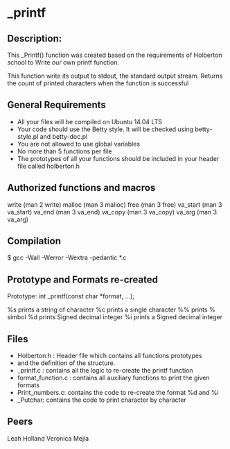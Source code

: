 # _printf

## Description:

This _Printf() function was created based on the requirements of
Holberton school to Write our own printf function.

This function write its output to stdout, the standard output stream.
Returns the count of printed characters when the function is successful


## General Requirements

- All your files will be compiled on Ubuntu 14.04 LTS
- Your code should use the Betty style. It will be checked using betty-style.pl
and betty-doc.pl
- You are not allowed to use global variables
- No more than 5 functions per file
- The prototypes of all your functions should be included in your header file
called holberton.h

## Authorized functions and macros
write (man 2 write)
malloc (man 3 malloc)
free (man 3 free)
va_start (man 3 va_start)
va_end (man 3 va_end)
va_copy (man 3 va_copy)
va_arg (man 3 va_arg)

## Compilation

$ gcc -Wall -Werror -Wextra -pedantic *.c


##  Prototype and Formats re-created

Prototype: int _printf(const char *format, ...);

%s  prints a string of character
%c prints a single character
%% prints % simbol
%d prints Signed decimal integer
%i prints a Signed decimal integer

## Files

- Holberton.h : Header file which contains all functions prototypes
- and the definition of the structure.
- _printf.c : contains all the logic  to re-create the printf function
- format_function.c : contains all auxiliary functions to print the given formats
- Print_numbers.c: contains the code to re-create  the format %d and %i
- _Putchar: contains the code to print character by character

## Peers
Leah Holland
Veronica Mejia